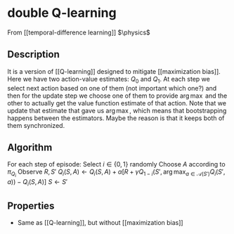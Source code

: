 # double Q-learning
From [[temporal-difference learning]]
$\physics$
## Description
It is a version of [[Q-learning]] designed to mitigate [[maximization bias]]. Here we have two action-value estimates: $Q_{0}$ and $Q_{1}$. At each step we select next action based on one of them (not important which one?) and then for the update step we choose one of them to provide $\arg\max$ and the other to actually get the value function estimate of that action. Note that we update that estimate that gave us $\arg \max$, which means that bootstrapping happens between the estimators. Maybe the reason is that it keeps both of them synchronized.

## Algorithm
For each step of episode:
	Select $i \in \{ 0, 1 \}$ randomly
	Choose $A$ according to $\pi_{Q_{i}}$
	Observe $R, S'$
	$Q_{i}(S, A) \leftarrow Q_{i}(S, A) + \alpha[R + \gamma Q_{1 - i}(S', \arg\max_{a \in \mathcal{A}(S')} Q_{i}(S', a)) - Q_{i}(S, A)]$
	$S \leftarrow S'$

## Properties
- Same as [[Q-learning]], but without [[maximization bias]]